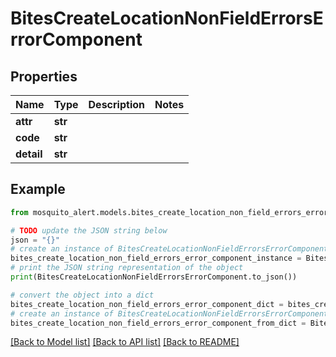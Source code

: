 # BitesCreateLocationNonFieldErrorsErrorComponent


## Properties

Name | Type | Description | Notes
------------ | ------------- | ------------- | -------------
**attr** | **str** |  | 
**code** | **str** |  | 
**detail** | **str** |  | 

## Example

```python
from mosquito_alert.models.bites_create_location_non_field_errors_error_component import BitesCreateLocationNonFieldErrorsErrorComponent

# TODO update the JSON string below
json = "{}"
# create an instance of BitesCreateLocationNonFieldErrorsErrorComponent from a JSON string
bites_create_location_non_field_errors_error_component_instance = BitesCreateLocationNonFieldErrorsErrorComponent.from_json(json)
# print the JSON string representation of the object
print(BitesCreateLocationNonFieldErrorsErrorComponent.to_json())

# convert the object into a dict
bites_create_location_non_field_errors_error_component_dict = bites_create_location_non_field_errors_error_component_instance.to_dict()
# create an instance of BitesCreateLocationNonFieldErrorsErrorComponent from a dict
bites_create_location_non_field_errors_error_component_from_dict = BitesCreateLocationNonFieldErrorsErrorComponent.from_dict(bites_create_location_non_field_errors_error_component_dict)
```
[[Back to Model list]](../README.md#documentation-for-models) [[Back to API list]](../README.md#documentation-for-api-endpoints) [[Back to README]](../README.md)


